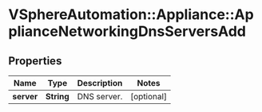 # VSphereAutomation::Appliance::ApplianceNetworkingDnsServersAdd

## Properties
Name | Type | Description | Notes
------------ | ------------- | ------------- | -------------
**server** | **String** | DNS server. | [optional] 


